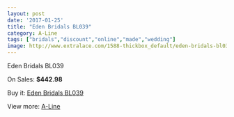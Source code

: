 ```yaml
---
layout: post
date: '2017-01-25'
title: "Eden Bridals BL039"
category: A-Line
tags: ["bridals","discount","online","made","wedding"]
image: http://www.extralace.com/1588-thickbox_default/eden-bridals-bl039.jpg
---
```

Eden Bridals BL039

On Sales: **$442.98**
<a href="https://www.extralace.com/a-line/754-eden-bridals-bl039.html"><amp-img layout="responsive" width="600" height="600" src="//www.extralace.com/1588-thickbox_default/eden-bridals-bl039.jpg" alt="Eden Bridals BL039 0" /></a>
<a href="https://www.extralace.com/a-line/754-eden-bridals-bl039.html"><amp-img layout="responsive" width="600" height="600" src="//www.extralace.com/1589-thickbox_default/eden-bridals-bl039.jpg" alt="Eden Bridals BL039 1" /></a>

Buy it: [Eden Bridals BL039](https://www.extralace.com/a-line/754-eden-bridals-bl039.html "Eden Bridals BL039")

View more: [A-Line](https://www.extralace.com/2-a-line "A-Line")